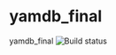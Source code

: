 # yamdb_final
yamdb_final
![Build status](https://github.com/Ivanr2000/yamdb_final/actions/workflows/yamdb_workflow.yml/badge.svg)
